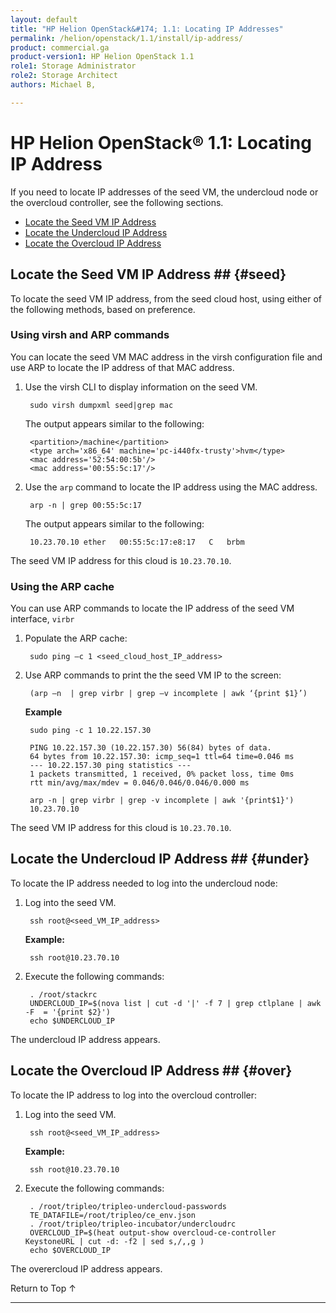 ```yaml
---
layout: default
title: "HP Helion OpenStack&#174; 1.1: Locating IP Addresses"
permalink: /helion/openstack/1.1/install/ip-address/
product: commercial.ga
product-version1: HP Helion OpenStack 1.1
role1: Storage Administrator
role2: Storage Architect
authors: Michael B, 

---
```

<!--UNDER REVISION-->


<script>

function PageRefresh {
onLoad="window.refresh"
}

PageRefresh();

</script>


# HP Helion OpenStack&#174; 1.1: Locating IP Address

If you need to locate IP addresses of the seed VM, the undercloud node or the overcloud controller, see the following sections.

* [Locate the Seed VM IP Address](#seed)
* [Locate the Undercloud IP Address](#under)
* [Locate the Overcloud IP Address](#over)

## Locate the Seed VM IP Address ## {#seed}

To locate the seed VM IP address, from the seed cloud host, using either of the following methods, based on preference.

### Using virsh and ARP commands

You can locate the seed VM MAC address in the virsh configuration file and use ARP to locate the IP address of that MAC address.

1. Use the virsh CLI to display information on the seed VM.

		sudo virsh dumpxml seed|grep mac

	The output appears similar to the following:

		<partition>/machine</partition>
		<type arch='x86_64' machine='pc-i440fx-trusty'>hvm</type>
		<mac address='52:54:00:5b'/>
		<mac address='00:55:5c:17'/>
 
2. Use the `arp` command to locate the IP address using the MAC address.

		arp -n | grep 00:55:5c:17

	The output appears similar to the following:

		10.23.70.10	ether	00:55:5c:17:e8:17	C	brbm

The seed VM IP address for this cloud is `10.23.70.10`.

### Using the ARP cache

You can use ARP commands to locate the IP address of the seed VM interface,  `virbr`

1. Populate the ARP cache:

		sudo ping –c 1 <seed_cloud_host_IP_address>

2. Use ARP commands to print the the seed VM IP to the screen:

		(arp –n  | grep virbr | grep –v incomplete | awk ‘{print $1}’)

	**Example**

		sudo ping -c 1 10.22.157.30

		PING 10.22.157.30 (10.22.157.30) 56(84) bytes of data.
		64 bytes from 10.22.157.30: icmp_seq=1 ttl=64 time=0.046 ms
		--- 10.22.157.30 ping statistics ---
		1 packets transmitted, 1 received, 0% packet loss, time 0ms
		rtt min/avg/max/mdev = 0.046/0.046/0.046/0.000 ms

		arp -n | grep virbr | grep -v incomplete | awk '{print$1}')
		10.23.70.10

The seed VM IP address for this cloud is `10.23.70.10`.

## Locate the Undercloud IP Address ## {#under}

To locate the IP address needed to log into the undercloud node:

1. Log into the seed VM.


		ssh root@<seed_VM_IP_address> 

	**Example:**

		ssh root@10.23.70.10

2. Execute the following commands:

		. /root/stackrc
		UNDERCLOUD_IP=$(nova list | cut -d '|' -f 7 | grep ctlplane | awk -F  = '{print $2}')
		echo $UNDERCLOUD_IP

The undercloud IP address appears. 


## Locate the Overcloud IP Address ## {#over}

To locate the IP address to log into the overcloud controller: 

1. Log into the seed VM.

		ssh root@<seed_VM_IP_address> 

	**Example:**

		ssh root@10.23.70.10

2. Execute the following commands:

		. /root/tripleo/tripleo-undercloud-passwords
		TE_DATAFILE=/root/tripleo/ce_env.json
		. /root/tripleo/tripleo-incubator/undercloudrc
		OVERCLOUD_IP=$(heat output-show overcloud-ce-controller KeystoneURL | cut -d: -f2 | sed s,/,,g )
		echo $OVERCLOUD_IP

The overercloud IP address appears.



<a href="#top" style="padding:14px 0px 14px 0px; text-decoration: none;"> Return to Top &#8593; </a>

----
